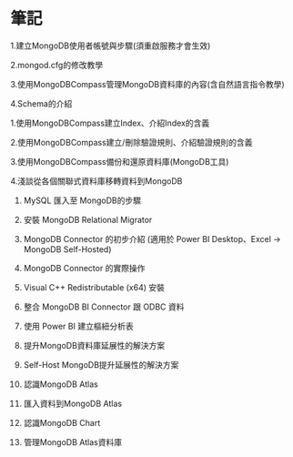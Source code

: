 # 筆記

1.建立MongoDB使用者帳號與步驟(須重啟服務才會生效)

2.mongod.cfg的修改教學

3.使用MongoDBCompass管理MongoDB資料庫的內容(含自然語言指令教學)

4.Schema的介紹

1.使用MongoDBCompass建立Index、介紹Index的含義

2.使用MongoDBCompass建立/刪除驗證規則、介紹驗證規則的含義

3.使用MongoDBCompass備份和還原資料庫(MongoDB工具)

4.淺談從各個關聯式資料庫移轉資料到MongoDB

1. MySQL 匯入至 MongoDB的步驟

2. 安裝 MongoDB Relational Migrator

3. MongoDB Connector 的初步介紹 (適用於 Power BI Desktop、Excel -> MongoDB Self-Hosted)

1. MongoDB Connector 的實際操作
 
2. Visual C++ Redistributable (x64) 安裝

3. 整合 MongoDB BI Connector 跟 ODBC 資料
 
4. 使用 Power BI 建立樞紐分析表

1. 提升MongoDB資料庫延展性的解決方案

2. Self-Host MongoDB提升延展性的解決方案

3. 認識MongoDB Atlas

4. 匯入資料到MongoDB Atlas

5. 認識MongoDB Chart

6. 管理MongoDB Atlas資料庫
